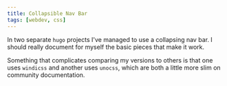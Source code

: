 ```yaml
---
title: Collapsible Nav Bar
tags: [webdev, css]
---
```


In two separate `hugo` projects I've managed to use a collapsing nav bar.
I should really document for myself the basic pieces that make it work.

Something that complicates comparing my versions to others is that one
uses `windicss` and another uses `unocss`,
which are both a little more slim on community documentation.
